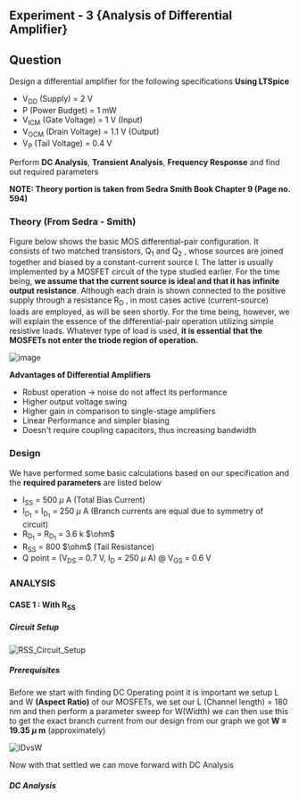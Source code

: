 ## Experiment - 3 {Analysis of Differential Amplifier}
## Question
Design a differential amplifier for the following specifications **Using LTSpice**
* V<sub>DD</sub> (Supply) = 2 V
* P (Power Budget) = 1 mW
* V<sub>ICM</sub> (Gate Voltage) = 1 V (Input)
* V<sub>OCM</sub> (Drain Voltage) =  1.1 V (Output)
* V<sub>P</sub> (Tail Voltage) = 0.4 V

Perform **DC Analysis**, **Transient Analysis**, **Frequency Response** and find out required parameters

**NOTE: Theory portion is taken from Sedra Smith Book Chapter 9 (Page no. 594)**
### Theory (From Sedra - Smith)
Figure below shows the basic MOS differential-pair configuration. It consists of two matched transistors, Q<sub>1</sub> and Q<sub>2</sub> , whose sources are joined together and biased by a constant-current source I. The latter is usually implemented by a MOSFET circuit of the type studied earlier. For the time being, **we assume that the current source is ideal and that it has infinite output resistance**. Although each drain is shown connected to the positive supply through a resistance R<sub>D</sub> , in most cases active (current-source) loads are employed, as will be seen shortly. For the time being, however, we will explain the essence of the differential-pair operation utilizing simple resistive loads. Whatever type of load is used, **it is essential that the MOSFETs not enter the triode region of operation.**

![image](https://github.com/user-attachments/assets/b7deed39-0114-4712-8ceb-d2f8ce13b2d6)

**Advantages of Differential Amplifiers**
* Robust operation → noise do not affect its performance
* Higher output voltage swing
* Higher gain in comparison to single-stage amplifiers
* Linear Performance and simpler biasing
* Doesn't require coupling capacitors, thus increasing bandwidth

### Design
We have performed some basic calculations based on our specification and the **required parameters** are listed below
* I<sub>SS</sub> = 500 $\mu$ A (Total Bias Current)
* I<sub>D<sub>1</sub></sub> = I<sub>D<sub>1</sub></sub> = 250 $\mu$ A (Branch currents are equal due to symmetry of circuit)
* R<sub>D<sub>1</sub></sub> = R<sub>D<sub>1</sub></sub> = 3.6 k $\ohm$
* R<sub>SS</sub> = 800 $\ohm$ (Tail Resistance)
* Q point = (V<sub>DS</sub> = 0.7 V, I<sub>D</sub> = 250 $\mu$ A) @ V<sub>GS</sub> = 0.6 V

### ANALYSIS
#### CASE 1 : With R<sub>SS</sub>
##### Circuit Setup

![RSS_Circuit_Setup](https://github.com/user-attachments/assets/a1d346b9-a9c4-4659-97e8-2dfe3beeff9c)

##### Prerequisites
Before we start with finding DC Operating point it is important we setup L and W **(Aspect Ratio)** of our MOSFETs, we set our L (Channel length) = 180 nm and then perform a parameter sweep for W(Width) we can then use this to get the exact branch current from our design from our graph we got **W = 19.35 $\mu$ m** (approximately) 

![IDvsW](https://github.com/user-attachments/assets/59e3e6e5-0701-4949-970e-aa75e9269c8f)

Now with that settled we can move forward with DC Analysis
##### DC Analysis
